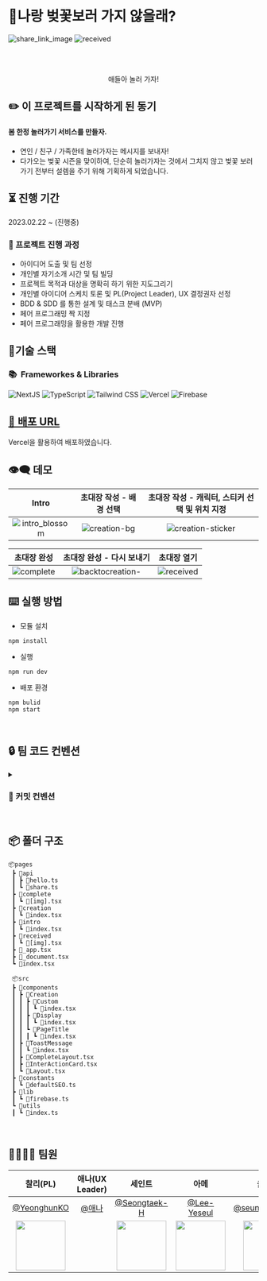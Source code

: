 # 🌸나랑 벚꽃보러 가지 않을래?

![share_link_image](https://user-images.githubusercontent.com/65995664/221506826-234c3499-3d48-459a-a0f0-9c63b705a005.png)
![received](https://user-images.githubusercontent.com/65995664/221545781-3e2ac60d-9493-447e-8c03-54bdac8a4c53.png)

<br/>
<br/>
<p align="center">
애들아 놀러 가자!
</p>


## ✏️ 이 프로젝트를 시작하게 된 동기
#### 봄 한정 놀러가기 서비스를 만들자.
- 연인 / 친구 / 가족한테 놀러가자는 메시지를 보내자!
- 다가오는 벚꽃 시즌을 맞이하여, 단순히 놀러가자는 것에서 그치지 않고 벚꽃 보러 가기 전부터 설렘을 주기 위해 기획하게 되었습니다. 


## ⏳ 진행 기간
2023.02.22 ~ (진행중)

### 📃 프로젝트 진행 과정
- 아이디어 도출 및 팀 선정
- 개인별 자기소개 시간 및 팀 빌딩
- 프로젝트 목적과 대상을 명확히 하기 위한 지도그리기 
- 개인별 아이디어 스케치 토론 및 PL(Project Leader), UX 결정권자 선정
- BDD & SDD 를 통한 설계 및 태스크 분배 (MVP)
- 페어 프로그래밍 짝 지정 
- 페어 프로그래밍을 활용한 개발 진행

## 🤖기술 스택

### 📚&nbsp;&nbsp;Frameworkes & Libraries

<img alt="NextJS" src ="https://img.shields.io/badge/Next.js-000000?&style=flat&logo=Next.js&logoColor=white"/> <img alt="TypeScript" src ="https://img.shields.io/badge/TypeScript-3178C6?&style=flat&logo=TypeScript&logoColor=white"/>
<img alt="Tailwind CSS" src ="https://img.shields.io/badge/Tailwind CSS-06B6D4?&style=flat&logo=Tailwind&logoColor=white"/>
<img alt="Vercel" src ="https://img.shields.io/badge/Vercel-000000?&style=flat&logo=Vercel&logoColor=white"/>
<img alt="Firebase" src ="https://img.shields.io/badge/Firebase-FFCA28?&style=flat&logo=Firebase&logoColor=white"/>
</br>



## [🔗 배포 URL](https://cherryblossom-ten.vercel.app/)
Vercel을 활용하여 배포하였습니다.

## 👁‍🗨 데모







|   Intro    |   초대장 작성 - 배경 선택     |  초대장 작성 - 캐릭터, 스티커 선택 및 위치 지정 |
| :-------------------------: |  :-------------------------: | :-------------------------: | 
| ![intro_blossom](https://user-images.githubusercontent.com/59612529/221515585-7a65be88-74d0-40ba-9c75-06bffda1f187.gif)| ![creation-bg](https://user-images.githubusercontent.com/59612529/221548354-7b96f68d-2b77-4e64-ac6a-760834d44776.gif) | ![creation-sticker](https://user-images.githubusercontent.com/59612529/221548696-0188bf9f-763a-4cd0-af82-5bba9d03b6ce.gif) |

|   초대장 완성     |   초대장 완성 -  다시 보내기     |  초대장 열기 |
| :-------------------------: |  :-------------------------: | :-------------------------: | 
| ![complete](https://user-images.githubusercontent.com/59612529/221549081-7f828335-cde7-4444-a9b4-36f5d7c229d3.gif)| ![backtocreation-](https://user-images.githubusercontent.com/59612529/221549377-69499f1b-459d-4a06-8573-783230e19458.gif) | ![received](https://user-images.githubusercontent.com/59612529/221549622-60dacbe2-5215-4931-9fd1-eaf1593fabc9.gif) |



## ⌨️ 실행 방법

- 모듈 설치
```tsx
npm install
```
- 실행
```tsx
npm run dev
```
- 배포 환경
```tsx
npm bulid
npm start
```

    
  
</br>

## 🔒 팀 코드 컨벤션

<details>
<summary><h3>💬 커밋 컨벤션</h3></summary>
<div markdown="1">

#### 💬 Commit Type and Description

| 커밋명   | 내용                                        |
| -------- | ------------------------------------------- |
| feat     | 파일, 폴더, 새로운 기능 추가                |
| fix      | 버그 수정                                   |
| docs     | 제품 코드 수정 없음                         |
| style    | 코드 형식, 정렬, 주석 등의 변경             |
| refactor | 코드 리팩토링                               |
| test     | 테스트 코드 추가                            |
| chore    | 환경설정, 빌드 업무, 패키지 매니저 설정등.. |
| hotfix   | 치명적이거나 급한 버그 수정                 |
| delete   | 사용하지 않는 변수, 파일 etc 삭제           |


 
</div>
</details>


</br>


## 📦 폴더 구조

```
📦pages
 ┣ 📂api
 ┃ ┣ 📜hello.ts
 ┃ ┗ 📜share.ts
 ┣ 📂complete
 ┃ ┗ 📜[img].tsx
 ┣ 📂creation
 ┃ ┗ 📜index.tsx
 ┣ 📂intro
 ┃ ┗ 📜index.tsx
 ┣ 📂received
 ┃ ┗ 📜[img].tsx
 ┣ 📜_app.tsx
 ┣ 📜_document.tsx
 ┗ 📜index.tsx
 
 📦src
 ┣ 📂components
 ┃ ┣ 📂Creation
 ┃ ┃ ┣ 📂Custom
 ┃ ┃ ┃ ┗ 📜index.tsx
 ┃ ┃ ┣ 📂Display
 ┃ ┃ ┃ ┗ 📜index.tsx
 ┃ ┃ ┗ 📂PageTitle
 ┃ ┃ ┃ ┗ 📜index.tsx
 ┃ ┣ 📂ToastMessage
 ┃ ┃ ┗ 📜index.tsx
 ┃ ┣ 📜CompleteLayout.tsx
 ┃ ┣ 📜InterActionCard.tsx
 ┃ ┗ 📜Layout.tsx
 ┣ 📂constants
 ┃ ┗ 📜defaultSEO.ts
 ┣ 📂lib
 ┃ ┗ 📜firebase.ts
 ┗ 📂utils
 ┃ ┗ 📜index.ts
```

</br>

## 👨‍👩‍👧‍👦 팀원



|   찰리(PL)   |   애나(UX Leader)   |   세인트   |   아메   |   울버린   |   조조   |   셀   |
|:----------:|:----------:|:----------:|:----------:|:----------:|:----------:|:----------:|
|[@YeonghunKO](https://github.com/YeonghunKO)|[@애나](https://github.com/) | [@Seongtaek-H](https://github.com/Seongtaek-H)  | [@Lee-Yeseul](https://github.com/Lee-Yeseul) | [@seunghoonKang](https://github.com/seunghoonKang) | [@seonghun0828](https://github.com/seonghun0828) | [@devysi0827](https://github.com/devysi0827)|
|<img src="https://avatars.githubusercontent.com/YeonghunKO" width="100">|<div width="100" alt="애나" />|<img src="https://avatars.githubusercontent.com/Seongtaek-H" width="100">|<img src="https://avatars.githubusercontent.com/Lee-Yeseul" width="100">|<img src="https://avatars.githubusercontent.com/seunghoonKang" width="100">|<img src="https://avatars.githubusercontent.com/seonghun0828" width="100">|<img src="https://avatars.githubusercontent.com/devysi0827" width="100">|
<br>
